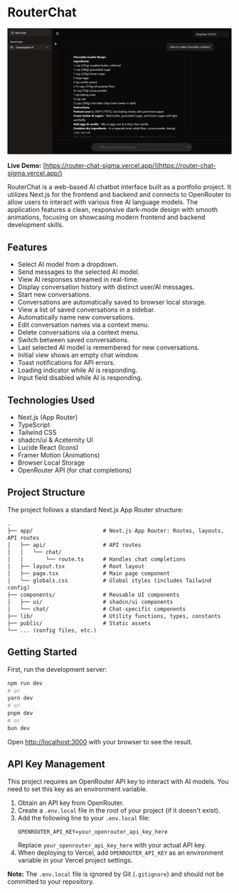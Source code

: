 # RouterChat

![RouterChat Screenshot](screenshot.png)

**Live Demo:** [https://router-chat-sigma.vercel.app/](https://router-chat-sigma.vercel.app/)

RouterChat is a web-based AI chatbot interface built as a portfolio project. It utilizes Next.js for the frontend and backend and connects to OpenRouter to allow users to interact with various free AI language models. The application features a clean, responsive dark-mode design with smooth animations, focusing on showcasing modern frontend and backend development skills.

## Features

- Select AI model from a dropdown.
- Send messages to the selected AI model.
- View AI responses streamed in real-time.
- Display conversation history with distinct user/AI messages.
- Start new conversations.
- Conversations are automatically saved to browser local storage.
- View a list of saved conversations in a sidebar.
- Automatically name new conversations.
- Edit conversation names via a context menu.
- Delete conversations via a context menu.
- Switch between saved conversations.
- Last selected AI model is remembered for new conversations.
- Initial view shows an empty chat window.
- Toast notifications for API errors.
- Loading indicator while AI is responding.
- Input field disabled while AI is responding.

## Technologies Used

- Next.js (App Router)
- TypeScript
- Tailwind CSS
- shadcn/ui & Aceternity UI
- Lucide React (Icons)
- Framer Motion (Animations)
- Browser Local Storage
- OpenRouter API (for chat completions)

## Project Structure

The project follows a standard Next.js App Router structure:

```
.
├── app/                      # Next.js App Router: Routes, layouts, API routes
│   ├── api/                  # API routes
│   │   └── chat/
│   │       └── route.ts      # Handles chat completions
│   ├── layout.tsx            # Root layout
│   ├── page.tsx              # Main page component
│   └── globals.css           # Global styles (includes Tailwind config)
├── components/               # Reusable UI components
│   ├── ui/                   # shadcn/ui components
│   └── chat/                 # Chat-specific components
├── lib/                      # Utility functions, types, constants
├── public/                   # Static assets
└── ... (config files, etc.)
```

## Getting Started

First, run the development server:

```bash
npm run dev
# or
yarn dev
# or
pnpm dev
# or
bun dev
```

Open [http://localhost:3000](http://localhost:3000) with your browser to see the result.

## API Key Management

This project requires an OpenRouter API key to interact with AI models. You need to set this key as an environment variable.

1.  Obtain an API key from OpenRouter.
2.  Create a `.env.local` file in the root of your project (if it doesn't exist).
3.  Add the following line to your `.env.local` file:
    ```
    OPENROUTER_API_KEY=your_openrouter_api_key_here
    ```
    Replace `your_openrouter_api_key_here` with your actual API key.
4.  When deploying to Vercel, add `OPENROUTER_API_KEY` as an environment variable in your Vercel project settings.

**Note:** The `.env.local` file is ignored by Git (`.gitignore`) and should not be committed to your repository.
